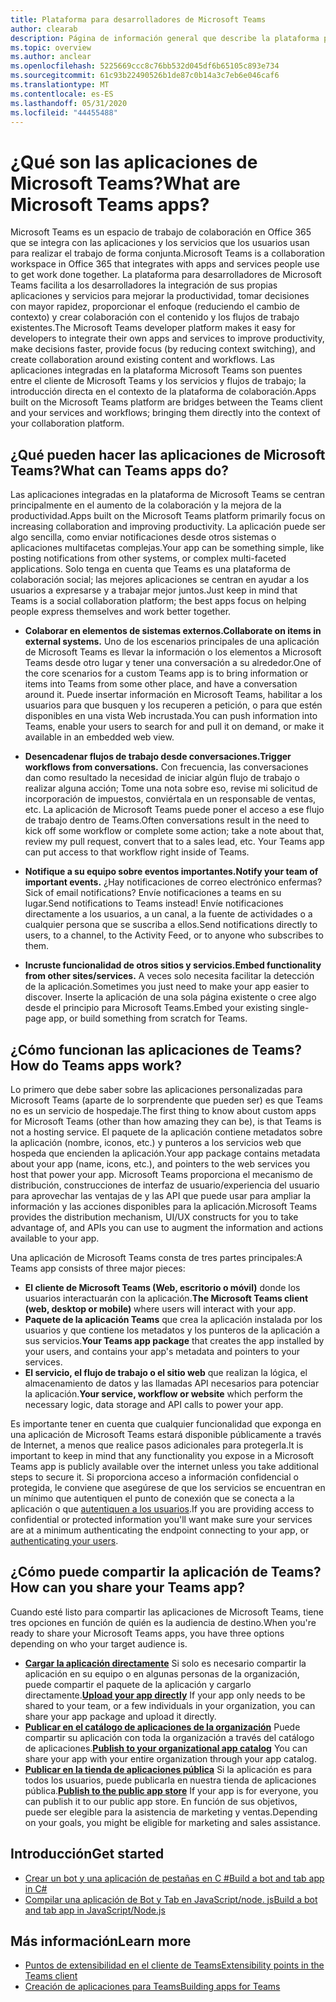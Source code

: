 ```yaml
---
title: Plataforma para desarrolladores de Microsoft Teams
author: clearab
description: Página de información general que describe la plataforma para desarrolladores de Microsoft Teams y cómo empezar a compilar aplicaciones para Microsoft Teams.
ms.topic: overview
ms.author: anclear
ms.openlocfilehash: 5225669ccc8c76bb532d045df6b65105c893e734
ms.sourcegitcommit: 61c93b22490526b1de87c0b14a3c7eb6e046caf6
ms.translationtype: MT
ms.contentlocale: es-ES
ms.lasthandoff: 05/31/2020
ms.locfileid: "44455488"
---
```

# <a name="what-are-microsoft-teams-apps"></a><span data-ttu-id="c1a17-103">¿Qué son las aplicaciones de Microsoft Teams?</span><span class="sxs-lookup"><span data-stu-id="c1a17-103">What are Microsoft Teams apps?</span></span>

<span data-ttu-id="c1a17-104">Microsoft Teams es un espacio de trabajo de colaboración en Office 365 que se integra con las aplicaciones y los servicios que los usuarios usan para realizar el trabajo de forma conjunta.</span><span class="sxs-lookup"><span data-stu-id="c1a17-104">Microsoft Teams is a collaboration workspace in Office 365 that integrates with apps and services people use to get work done together.</span></span> <span data-ttu-id="c1a17-105">La plataforma para desarrolladores de Microsoft Teams facilita a los desarrolladores la integración de sus propias aplicaciones y servicios para mejorar la productividad, tomar decisiones con mayor rapidez, proporcionar el enfoque (reduciendo el cambio de contexto) y crear colaboración con el contenido y los flujos de trabajo existentes.</span><span class="sxs-lookup"><span data-stu-id="c1a17-105">The Microsoft Teams developer platform makes it easy for developers to integrate their own apps and services to improve productivity, make decisions faster, provide focus (by reducing context switching), and create collaboration around existing content and workflows.</span></span> <span data-ttu-id="c1a17-106">Las aplicaciones integradas en la plataforma Microsoft Teams son puentes entre el cliente de Microsoft Teams y los servicios y flujos de trabajo; la introducción directa en el contexto de la plataforma de colaboración.</span><span class="sxs-lookup"><span data-stu-id="c1a17-106">Apps built on the Microsoft Teams platform are bridges between the Teams client and your services and workflows; bringing them directly into the context of your collaboration platform.</span></span>

## <a name="what-can-teams-apps-do"></a><span data-ttu-id="c1a17-107">¿Qué pueden hacer las aplicaciones de Microsoft Teams?</span><span class="sxs-lookup"><span data-stu-id="c1a17-107">What can Teams apps do?</span></span>

<span data-ttu-id="c1a17-108">Las aplicaciones integradas en la plataforma de Microsoft Teams se centran principalmente en el aumento de la colaboración y la mejora de la productividad.</span><span class="sxs-lookup"><span data-stu-id="c1a17-108">Apps built on the Microsoft Teams platform primarily focus on increasing collaboration and improving productivity.</span></span> <span data-ttu-id="c1a17-109">La aplicación puede ser algo sencilla, como enviar notificaciones desde otros sistemas o aplicaciones multifacetas complejas.</span><span class="sxs-lookup"><span data-stu-id="c1a17-109">Your app can be something simple, like posting notifications from other systems, or complex multi-faceted applications.</span></span> <span data-ttu-id="c1a17-110">Solo tenga en cuenta que Teams es una plataforma de colaboración social; las mejores aplicaciones se centran en ayudar a los usuarios a expresarse y a trabajar mejor juntos.</span><span class="sxs-lookup"><span data-stu-id="c1a17-110">Just keep in mind that Teams is a social collaboration platform; the best apps focus on helping people express themselves and work better together.</span></span>

* <span data-ttu-id="c1a17-111">**Colaborar en elementos de sistemas externos.**</span><span class="sxs-lookup"><span data-stu-id="c1a17-111">**Collaborate on items in external systems.**</span></span> <span data-ttu-id="c1a17-112">Uno de los escenarios principales de una aplicación de Microsoft Teams es llevar la información o los elementos a Microsoft Teams desde otro lugar y tener una conversación a su alrededor.</span><span class="sxs-lookup"><span data-stu-id="c1a17-112">One of the core scenarios for a custom Teams app is to bring information or items into Teams from some other place, and have a conversation around it.</span></span> <span data-ttu-id="c1a17-113">Puede insertar información en Microsoft Teams, habilitar a los usuarios para que busquen y los recuperen a petición, o para que estén disponibles en una vista Web incrustada.</span><span class="sxs-lookup"><span data-stu-id="c1a17-113">You can push information into Teams, enable your users to search for and pull it on demand, or make it available in an embedded web view.</span></span>

* <span data-ttu-id="c1a17-114">**Desencadenar flujos de trabajo desde conversaciones.**</span><span class="sxs-lookup"><span data-stu-id="c1a17-114">**Trigger workflows from conversations.**</span></span> <span data-ttu-id="c1a17-115">Con frecuencia, las conversaciones dan como resultado la necesidad de iniciar algún flujo de trabajo o realizar alguna acción; Tome una nota sobre eso, revise mi solicitud de incorporación de impuestos, conviértala en un responsable de ventas, etc. La aplicación de Microsoft Teams puede poner el acceso a ese flujo de trabajo dentro de Teams.</span><span class="sxs-lookup"><span data-stu-id="c1a17-115">Often conversations result in the need to kick off some workflow or complete some action; take a note about that, review my pull request, convert that to a sales lead, etc. Your Teams app can put access to that workflow right inside of Teams.</span></span>

* <span data-ttu-id="c1a17-116">**Notifique a su equipo sobre eventos importantes.**</span><span class="sxs-lookup"><span data-stu-id="c1a17-116">**Notify your team of important events.**</span></span> <span data-ttu-id="c1a17-117">¿Hay notificaciones de correo electrónico enfermas?</span><span class="sxs-lookup"><span data-stu-id="c1a17-117">Sick of email notifications?</span></span> <span data-ttu-id="c1a17-118">Envíe notificaciones a teams en su lugar.</span><span class="sxs-lookup"><span data-stu-id="c1a17-118">Send notifications to Teams instead!</span></span> <span data-ttu-id="c1a17-119">Envíe notificaciones directamente a los usuarios, a un canal, a la fuente de actividades o a cualquier persona que se suscriba a ellos.</span><span class="sxs-lookup"><span data-stu-id="c1a17-119">Send notifications directly to users, to a channel, to the Activity Feed, or to anyone who subscribes to them.</span></span>

* <span data-ttu-id="c1a17-120">**Incruste funcionalidad de otros sitios y servicios.**</span><span class="sxs-lookup"><span data-stu-id="c1a17-120">**Embed functionality from other sites/services.**</span></span> <span data-ttu-id="c1a17-121">A veces solo necesita facilitar la detección de la aplicación.</span><span class="sxs-lookup"><span data-stu-id="c1a17-121">Sometimes you just need to make your app easier to discover.</span></span> <span data-ttu-id="c1a17-122">Inserte la aplicación de una sola página existente o cree algo desde el principio para Microsoft Teams.</span><span class="sxs-lookup"><span data-stu-id="c1a17-122">Embed your existing single-page app, or build something from scratch for Teams.</span></span>

## <a name="how-do-teams-apps-work"></a><span data-ttu-id="c1a17-123">¿Cómo funcionan las aplicaciones de Teams?</span><span class="sxs-lookup"><span data-stu-id="c1a17-123">How do Teams apps work?</span></span>

<span data-ttu-id="c1a17-124">Lo primero que debe saber sobre las aplicaciones personalizadas para Microsoft Teams (aparte de lo sorprendente que pueden ser) es que Teams no es un servicio de hospedaje.</span><span class="sxs-lookup"><span data-stu-id="c1a17-124">The first thing to know about custom apps for Microsoft Teams (other than how amazing they can be), is that Teams is not a hosting service.</span></span> <span data-ttu-id="c1a17-125">El paquete de la aplicación contiene metadatos sobre la aplicación (nombre, iconos, etc.) y punteros a los servicios web que hospeda que encienden la aplicación.</span><span class="sxs-lookup"><span data-stu-id="c1a17-125">Your app package contains metadata about your app (name, icons, etc.), and pointers to the web services you host that power your app.</span></span> <span data-ttu-id="c1a17-126">Microsoft Teams proporciona el mecanismo de distribución, construcciones de interfaz de usuario/experiencia del usuario para aprovechar las ventajas de y las API que puede usar para ampliar la información y las acciones disponibles para la aplicación.</span><span class="sxs-lookup"><span data-stu-id="c1a17-126">Microsoft Teams provides the distribution mechanism, UI/UX constructs for you to take advantage of, and APIs you can use to augment the information and actions available to your app.</span></span>

<span data-ttu-id="c1a17-127">Una aplicación de Microsoft Teams consta de tres partes principales:</span><span class="sxs-lookup"><span data-stu-id="c1a17-127">A Teams app consists of three major pieces:</span></span>

* <span data-ttu-id="c1a17-128">**El cliente de Microsoft Teams (Web, escritorio o móvil)** donde los usuarios interactuarán con la aplicación.</span><span class="sxs-lookup"><span data-stu-id="c1a17-128">**The Microsoft Teams client (web, desktop or mobile)** where users will interact with your app.</span></span>
* <span data-ttu-id="c1a17-129">**Paquete de la aplicación Teams** que crea la aplicación instalada por los usuarios y que contiene los metadatos y los punteros de la aplicación a sus servicios.</span><span class="sxs-lookup"><span data-stu-id="c1a17-129">**Your Teams app package** that creates the app installed by your users, and contains your app's metadata and pointers to your services.</span></span>
* <span data-ttu-id="c1a17-130">**El servicio, el flujo de trabajo o el sitio web** que realizan la lógica, el almacenamiento de datos y las llamadas API necesarios para potenciar la aplicación.</span><span class="sxs-lookup"><span data-stu-id="c1a17-130">**Your service, workflow or website** which perform the necessary logic, data storage and API calls to power your app.</span></span>

<span data-ttu-id="c1a17-131">Es importante tener en cuenta que cualquier funcionalidad que exponga en una aplicación de Microsoft Teams estará disponible públicamente a través de Internet, a menos que realice pasos adicionales para protegerla.</span><span class="sxs-lookup"><span data-stu-id="c1a17-131">It is important to keep in mind that any functionality you expose in a Microsoft Teams app is publicly available over the internet unless you take additional steps to secure it.</span></span> <span data-ttu-id="c1a17-132">Si proporciona acceso a información confidencial o protegida, le conviene que asegúrese de que los servicios se encuentran en un mínimo que autentiquen el punto de conexión que se conecta a la aplicación o que [autentiquen a los usuarios](concepts/authentication/authentication.md).</span><span class="sxs-lookup"><span data-stu-id="c1a17-132">If you are providing access to confidential or protected information you'll want make sure your services are at a minimum authenticating the endpoint connecting to your app, or [authenticating your users](concepts/authentication/authentication.md).</span></span>

## <a name="how-can-you-share-your-teams-app"></a><span data-ttu-id="c1a17-133">¿Cómo puede compartir la aplicación de Teams?</span><span class="sxs-lookup"><span data-stu-id="c1a17-133">How can you share your Teams app?</span></span>

<span data-ttu-id="c1a17-134">Cuando esté listo para compartir las aplicaciones de Microsoft Teams, tiene tres opciones en función de quién es la audiencia de destino.</span><span class="sxs-lookup"><span data-stu-id="c1a17-134">When you're ready to share your Microsoft Teams apps, you have three options depending on who your target audience is.</span></span>

* <span data-ttu-id="c1a17-135">**[Cargar la aplicación directamente](concepts/deploy-and-publish/apps-upload.md)** Si solo es necesario compartir la aplicación en su equipo o en algunas personas de la organización, puede compartir el paquete de la aplicación y cargarlo directamente.</span><span class="sxs-lookup"><span data-stu-id="c1a17-135">**[Upload your app directly](concepts/deploy-and-publish/apps-upload.md)** If your app only needs to be shared to your team, or a few individuals in your organization, you can share your app package and upload it directly.</span></span>
* <span data-ttu-id="c1a17-136">**[Publicar en el catálogo de aplicaciones de la organización](concepts/deploy-and-publish/apps-upload.md)** Puede compartir su aplicación con toda la organización a través del catálogo de aplicaciones.</span><span class="sxs-lookup"><span data-stu-id="c1a17-136">**[Publish to your organizational app catalog](concepts/deploy-and-publish/apps-upload.md)** You can share your app with your entire organization through your app catalog.</span></span>
* <span data-ttu-id="c1a17-137">**[Publicar en la tienda de aplicaciones pública](concepts/deploy-and-publish/apps-upload.md)** Si la aplicación es para todos los usuarios, puede publicarla en nuestra tienda de aplicaciones pública.</span><span class="sxs-lookup"><span data-stu-id="c1a17-137">**[Publish to the public app store](concepts/deploy-and-publish/apps-upload.md)** If your app is for everyone, you can publish it to our public app store.</span></span> <span data-ttu-id="c1a17-138">En función de sus objetivos, puede ser elegible para la asistencia de marketing y ventas.</span><span class="sxs-lookup"><span data-stu-id="c1a17-138">Depending on your goals, you might be eligible for marketing and sales assistance.</span></span>

## <a name="get-started"></a><span data-ttu-id="c1a17-139">Introducción</span><span class="sxs-lookup"><span data-stu-id="c1a17-139">Get started</span></span>

* [<span data-ttu-id="c1a17-140">Crear un bot y una aplicación de pestañas en C #</span><span class="sxs-lookup"><span data-stu-id="c1a17-140">Build a bot and tab app in C#</span></span>](tutorials/get-started-dotnet-app-studio.md)
* [<span data-ttu-id="c1a17-141">Compilar una aplicación de Bot y Tab en JavaScript/node. js</span><span class="sxs-lookup"><span data-stu-id="c1a17-141">Build a bot and tab app in JavaScript/Node.js</span></span>](tutorials/get-started-nodejs-app-studio.md)

## <a name="learn-more"></a><span data-ttu-id="c1a17-142">Más información</span><span class="sxs-lookup"><span data-stu-id="c1a17-142">Learn more</span></span>

* [<span data-ttu-id="c1a17-143">Puntos de extensibilidad en el cliente de Teams</span><span class="sxs-lookup"><span data-stu-id="c1a17-143">Extensibility points in the Teams client</span></span>](concepts/extensibility-points.md)
* [<span data-ttu-id="c1a17-144">Creación de aplicaciones para Teams</span><span class="sxs-lookup"><span data-stu-id="c1a17-144">Building apps for Teams</span></span>](concepts/building-an-app.md)
